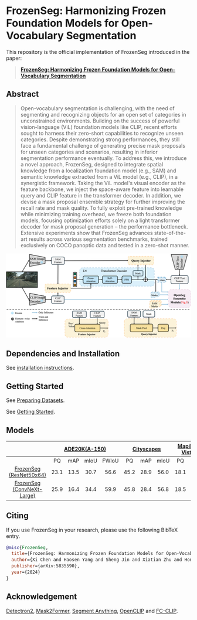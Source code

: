# FrozenSeg: Harmonizing Frozen Foundation Models for Open-Vocabulary Segmentation

This repository is the official implementation of FrozenSeg introduced in the paper:
>[**FrozenSeg: Harmonizing Frozen Foundation Models for Open-Vocabulary Segmentation**](https://arxiv.org/abs/2409.03525)


## Abstract

>Open-vocabulary segmentation is challenging, with the need of segmenting and recognizing objects for an open set of categories in unconstrained environments. Building on the success of powerful vision-language (ViL) foundation models like CLIP, recent efforts sought to harness their zero-short capabilities to recognize unseen categories. Despite demonstrating strong performances, they still face a fundamental challenge of generating precise mask proposals for unseen categories and scenarios, resulting in inferior segmentation performance eventually. To address this, we introduce a novel approach, FrozenSeg, designed to integrate spatial knowledge from a localization foundation model (e.g., SAM) and semantic knowledge extracted from a ViL model (e.g., CLIP), in a synergistic framework. Taking the ViL model's visual encoder as the feature backbone, we inject the space-aware feature into learnable query and CLIP feature in the transformer decoder. In addition, we devise a mask proposal ensemble strategy for further improving the recall rate and mask quality. To fully exploit pre-trained knowledge while minimizing training overhead, we freeze both foundation models, focusing optimization efforts solely on a light transformer decoder for mask proposal generation – the performance bottleneck. Extensive experiments show that FrozenSeg advances state-of-the-art results across various segmentation benchmarks, trained exclusively on COCO panoptic data and tested in a zero-shot manner.

![FrozenSeg design](images/frozenseg.png)

## Dependencies and Installation
See [installation instructions](INSTALL.md).

## Getting Started
See [Preparing Datasets](datasets/README.md).

See [Getting Started](GETTING_STARTED.md).


## Models
<table>
<thead>
  <tr>
    <th align="center"></th>
    <th align="center" style="text-align:center" colspan="4"><a href="logs/testing/ade20k.log">ADE20K(A-150)</th>
    <th align="center" style="text-align:center" colspan="3"><a href="logs/testing/cityscapes.log">Cityscapes</th>
    <th align="center" style="text-align:center" colspan="2"><a href="logs/testing/mapillary_vistas.log">Mapillary Vistas</th>
    <th align="center" style="text-align:center" colspan="2"><a href="logs/testing/bdd100k.log">BDD 100K</th>
    <th align="center" style="text-align:center" colspan="2"><a href="logs/testing/a-847.log"> A-847 </th>
    <th align="center" style="text-align:center" colspan="2"><a href="logs/testing/pc-459.log"> PC-459 </th>
    <th align="center" style="text-align:center" colspan="2"><a href="logs/testing/pas-21.log">PAS-21 </th>
    <th align="center" style="text-align:center" ><a href="logs/testing/lvis.log">Lvis </th>
    <th align="center" style="text-align:center" colspan="3"><a href="logs/testing/coco.log">COCO <br> (training dataset)</th>
    <th align="center" style="text-align:center">download </th>
  </tr>
</thead>
<tbody>
  <tr>
    <td align="center"></td>
    <td align="center">PQ</td>
    <td align="center">mAP</td>
    <td align="center">mIoU</td>
    <td align="center">FWIoU</td>
    <td align="center">PQ</td>
    <td align="center">mAP</td>
    <td align="center">mIoU</td>
    <td align="center">PQ</td>
    <td align="center">mIoU</td>
    <td align="center">PQ</td>
    <td align="center">mIoU</td>
    <td align="center">mIoU</td>
    <td align="center">FWIoU</td>
    <td align="center">mIoU</td>
    <td align="center">FWIoU</td>
    <td align="center">mIoU</td>
    <td align="center">FWIoU</td>
    <td align="center">APr</td>
    <td align="center">PQ</td>
    <td align="center">mAP</td>
    <td align="center">mIoU</td>
    <td></td>
  </tr>
    <td align="center"><a href="configs/coco/frozenseg/r50x64_eval_ade20k.yaml"> FrozenSeg (ResNet50x64) </a></td>
    <td align="center">23.1</td>
    <td align="center">13.5</td>
    <td align="center">30.7</td>
    <td align="center">56.6</td>
    <td align="center">45.2</td>
    <td align="center">28.9</td>
    <td align="center">56.0</td>
    <td align="center">18.1</td>
    <td align="center">27.7</td>
    <td align="center">12.9</td>
    <td align="center">46.2</td>
    <td align="center">11.8</td>
    <td align="center">52.8</td>
    <td align="center">18.7</td>
    <td align="center">60.1</td>
    <td align="center">82.3</td>
    <td align="center">92.1</td>
    <td align="center">23.5</td>
    <td align="center">55.7</td>
    <td align="center">47.4</td>
    <td align="center">65.4</td>
    <td align="center"><a href="https://drive.google.com/file/d/1wiPKPczTXrH1cPrDbf-l9NGdOkMUUikw/view?usp=drive_link"> checkpoint </a></td>
  </tr>
  <tr>
    <td align="center"><a href="configs/coco/frozenseg/convnext_large_eval_ade20k.yaml"> FrozenSeg (ConvNeXt-Large) </a></td>
    <td align="center">25.9</td>
    <td align="center">16.4</td>
    <td align="center">34.4</td>
    <td align="center">59.9</td>
    <td align="center">45.8</td>
    <td align="center">28.4</td>
    <td align="center">56.8</td>
    <td align="center">18.5</td>
    <td align="center">27.3</td>
    <td align="center">19.3</td>
    <td align="center">52.3</td>
    <td align="center">14.8</td>
    <td align="center">51.4</td>
    <td align="center">19.7</td>
    <td align="center">60.2</td>
    <td align="center">82.5</td>
    <td align="center">92.1</td>
    <td align="center">25.6</td>
    <td align="center">56.2</td>
    <td align="center">47.3</td>
    <td align="center">65.5</td>
    <td align="center"><a href="https://drive.google.com/file/d/1ThjVgY7nawm1AAP1LhrmGVlI3zr1EYMG/view?usp=drive_link"> checkpoint </a></td>
  </tr>
</tbody>
</table>



## Citing

If you use FrozenSeg in your research, please use the following BibTeX entry.

```BibTeX
@misc{FrozenSeg,
  title={FrozenSeg: Harmonizing Frozen Foundation Models for Open-Vocabulary Segmentation},
  author={Xi Chen and Haosen Yang and Sheng Jin and Xiatian Zhu and Hongxun Yao},
  publisher={arXiv:5835590},
  year={2024}
}
```

##  Acknowledgement
[Detectron2](https://github.com/facebookresearch/detectron2), [Mask2Former](https://github.com/facebookresearch/Mask2Former), [Segment Anything](https://github.com/facebookresearch/segment-anything), [OpenCLIP](https://github.com/mlfoundations/open_clip) and [FC-CLIP](https://github.com/bytedance/fc-clip/tree/main).
